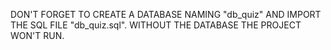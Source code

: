 DON'T FORGET TO CREATE A DATABASE NAMING "db_quiz" AND IMPORT THE SQL FILE "db_quiz.sql".
WITHOUT THE DATABASE THE PROJECT WON'T RUN.